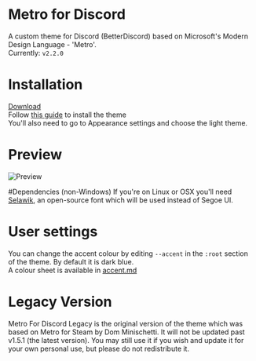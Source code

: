 # Metro for Discord
A custom theme for Discord (BetterDiscord) based on Microsoft's Modern Design Language - 'Metro'.  
Currently: `v2.2.0`  

# Installation
[Download](https://raw.githubusercontent.com/TakosThings/Metro-for-Discord/master/Metro_for_Discord.theme.css)  
Follow [this guide](https://betterdocs.net/install_theme.html) to install the theme  
You'll also need to go to Appearance settings and choose the light theme.

# Preview
![Preview](http://i.imgur.com/UBqoqmJ.png)

#Dependencies (non-Windows)
If you're on Linux or OSX you'll need [Selawik](https://github.com/winjs/winstrap/blob/master/src/fonts/selawk.ttf), an open-source font which will be used instead of Segoe UI.

# User settings
You can change the accent colour by editing `--accent` in the `:root` section of the theme. By default it is dark blue.  
A colour sheet is available in [accent.md](https://github.com/TakosThings/Metro-for-Discord/blob/master/accent.md)  

# Legacy Version
Metro For Discord Legacy is the original version of the theme which was based on Metro for Steam by Dom Minischetti. It will not be updated past v1.5.1 (the latest version). You may still use it if you wish and update it for your own personal use, but please do not redistribute it.
